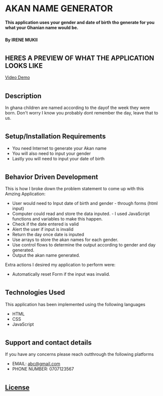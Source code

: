 # AKAN NAME GENERATOR
#### This application uses your gender and date of birth tho generate for you what your Ghanian name would be.
### 
#### By **IRENE MUKII**
#
## HERES A PREVIEW OF WHAT THE APPLICATION LOOKS LIKE 

[Video Demo](./images/akan-generator-demo.gif)

#
## Description
In ghana children are named according to the dayof the week they were born. 
Don't worry I know you probably dont remember the day, leave that to us.
#

## Setup/Installation Requirements
* You need Internet to generate your Akan name
* You will also need to input your gender
* Lastly you will need to input your date of birth
#
## Behavior Driven Development
This is how I broke down the problem statement to come up with this Amzing Application:

* User would need to Input date of birth and gender - through forms (html input)
* Computer could read and store the data inputed. - I used JavaScript functions and variables to make this happen.
* Check if the date entered is valid
* Alert the user if input is invalid
* Return the day once date is inputed
* Use arrays to store the akan names for each gender.
* Use control flows to determine the output according to gender and day generated.
* Output the akan name generated.

Extra actions I desired my application to perform were:
* Automatically reset Form if the input was invalid.

#
## Technologies Used
This application has been implemented using the following languages
* HTML
* CSS 
* JavaScript
#
## Support and contact details
If you have any concerns please reach outthrough the following platforms
* EMAIL: abc@gmail.com 
* PHONE NUMBER: 0707123567
#
## [License](./LICENSE)
